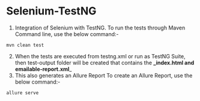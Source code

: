 # Selenium-TestNG

1. Integration of Selenium with TestNG.
To run the tests through Maven Command line, use the below command:-
````
mvn clean test
````

2. When the tests are executed from testng.xml or run as TestNG Suite, then test-output folder will be created that contains the **_index.html and emailable-report.xml**_ 
3. This also generates an Allure Report
To create an Allure Report, use the below command:-
````
allure serve
````
